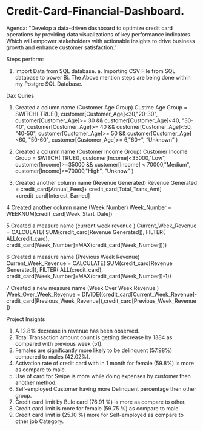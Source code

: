 # Credit-Card-Financial-Dashboard.

Agenda:
"Develop a data-driven dashboard to optimize credit card operations by providing data visualizations of key performance indicators. Which will empower stakeholders with actionable insights to drive business growth and enhance customer satisfaction."

Steps perform:
1.  Import Data from SQL database.
a.	Importing CSV File from SQL database to power Bi. 
The Above mention steps are being done within my Postgre SQL Database.

Dax Quries 

 
1. Created a column name (Customer Age Group)
Custme Age Group = SWITCH(
        TRUE(),
         customer[Customer_Age]<30,"20-30",
            customer[Customer_Age]>= 30 && customer[Customer_Age]<40, "30-40",
     customer[Customer_Age]>= 40 && customer[Customer_Age]<50, "40-50",
            customer[Customer_Age]>= 50 && customer[Customer_Age]<60, "50-60",
            customer[Customer_Age]>= 6,"60+",
            “Unknown”
             )

2. Created a column name (Customer Income Group)
Customer Income Group = SWITCH(
        TRUE(),
        customer[Income]<35000,"Low",
        customer[Income]>=35000 && customer[Income] < 70000,"Medium",
        customer[Income]>=70000,"High",
        "Unknow"
)

 3. Created another column name (Revenue Generated)
Revenue Generated = credit_card[Annual_Fees]+ credit_card[Total_Trans_Amt] +credit_card[Interest_Earned]

4 Created another column name (Week Number)
Week_Number = WEEKNUM(credit_card[Week_Start_Date])

5  Created a measure name (current week revenue )
Current_Week_Revenue = CALCULATE(
    SUM(credit_card[Revenue Generated]),
    FILTER(
        ALL(credit_card),
        credit_card[Week_Number]=MAX(credit_card[Week_Number])))

6 Created a measure name (Previous Week Revenue)
Current_Week_Revenue = CALCULATE(
    SUM(credit_card[Revenue Generated]),
    FILTER(
        ALL(credit_card),
        credit_card[Week_Number]=MAX(credit_card[Week_Number])-1))

7 Created a new measure name (Week Over Week Revenue )
Week_Over_Week_Revenue = DIVIDE((credit_card[Current_Week_Revenue]-credit_card[Previous_Week_Revenue]),credit_card[Previous_Week_Revenue])



Project Insights 

1.	A 12.8% decrease in revenue has been observed.
2.	Total Transaction amount count is getting decrease by 1384 as compared with previous week (51).
3.	Females are significantly more likely to be delinquent (57.98%) compared to males (42.02%).
4.	Activation rate of credit card with in 1 month for female (59.8%) is more as compare to male.
5.	Use of card for Swipe is more while doing expenses by customer then another method. 
6.	Self-employed Customer having more Delinquent percentage then other group. 
7.	Credit card limit by Bule card (76.91 %) is more as compare to other.
8.	Credit card limit is more for female (59.75 %) as compare to male. 
9.	Credit card limit is (25.10 %) more for Self-employed as compare to other job Category. 

